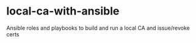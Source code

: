 # local-ca-with-ansible
Ansible roles and playbooks to build and run a local CA and issue/revoke certs
